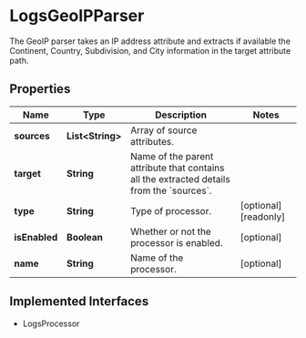

# LogsGeoIPParser

The GeoIP parser takes an IP address attribute and extracts if available the Continent, Country, Subdivision, and City information in the target attribute path.
## Properties

Name | Type | Description | Notes
------------ | ------------- | ------------- | -------------
**sources** | **List&lt;String&gt;** | Array of source attributes. | 
**target** | **String** | Name of the parent attribute that contains all the extracted details from the &#x60;sources&#x60;. | 
**type** | **String** | Type of processor. |  [optional] [readonly]
**isEnabled** | **Boolean** | Whether or not the processor is enabled. |  [optional]
**name** | **String** | Name of the processor. |  [optional]


## Implemented Interfaces

* LogsProcessor


